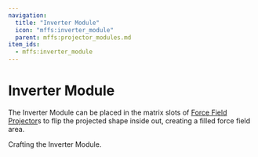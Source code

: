 ```yaml
---
navigation:
  title: "Inverter Module"
  icon: "mffs:inverter_module"
  parent: mffs:projector_modules.md
item_ids:
  - mffs:inverter_module
---
```


# Inverter Module

<ItemImage id="mffs:inverter_module" />

The <Color id="dark_purple">Inverter Module</Color> can be placed in the matrix slots of [Force Field Projector](../projector.md)s to flip the projected shape inside out, creating a filled force field area.

Crafting the <Color id="dark_purple">Inverter Module</Color>.

<Recipe id="mffs:inverter_module" />

